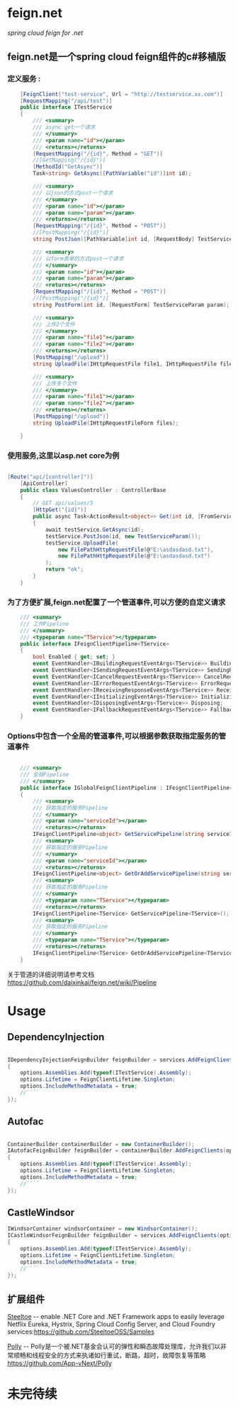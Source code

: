 # feign.net

*spring cloud feign for .net*

## feign.net是一个spring cloud feign组件的c#移植版


### 定义服务 : 

```csharp
    [FeignClient("test-service", Url = "http://testservice.xx.com")]
    [RequestMapping("/api/test")]
    public interface ITestService
    {
        /// <summary>
        /// async get一个请求
        /// </summary>
        /// <param name="id"></param>
        /// <returns></returns>
        [RequestMapping("/{id}", Method = "GET")]
        //[GetMapping("/{id}")]
		[MethodId("GetAsync")]
        Task<string> GetAsync([PathVariable("id")]int id);

        /// <summary>
        /// 以json的方式post一个请求
        /// </summary>
        /// <param name="id"></param>
        /// <param name="param"></param>
        /// <returns></returns>
        [RequestMapping("/{id}", Method = "POST")]
        //[PostMapping("/{id}")]
        string PostJson([PathVariable]int id, [RequestBody] TestServiceParam param);

        /// <summary>
        /// 以form表单的方式post一个请求
        /// </summary>
        /// <param name="id"></param>
        /// <param name="param"></param>
        /// <returns></returns>
        [RequestMapping("/{id}", Method = "POST")]
        //[PostMapping("/{id}")]
        string PostForm(int id, [RequestForm] TestServiceParam param);

        /// <summary>
        /// 上传2个文件
        /// </summary>
        /// <param name="file1"></param>
        /// <param name="file2"></param>
        /// <returns></returns>
        [PostMapping("/upload")]
        string UploadFile(IHttpRequestFile file1, IHttpRequestFile file2);

        /// <summary>
        /// 上传多个文件
        /// </summary>
        /// <param name="file1"></param>
        /// <param name="file2"></param>
        /// <returns></returns>
        [PostMapping("/upload")]
        string UploadFile(IHttpRequestFileForm files);

    }
```

### 使用服务,这里以asp.net core为例

```csharp

[Route("api/[controller]")]
    [ApiController]
    public class ValuesController : ControllerBase
    {
        // GET api/values/5
        [HttpGet("{id}")]
        public async Task<ActionResult<object>> Get(int id, [FromServices] ITestService testService)
        {
            await testService.GetAsync(id);
			testService.PostJson(id, new TestServiceParam());
            testService.UploadFile(
                new FilePathHttpRequestFile(@"E:\asdasdasd.txt"),
                new FilePathHttpRequestFile(@"E:\asdasdasd.txt")
            );
            return "ok";
        }
    }

```


### 为了方便扩展,feign.net配置了一个管道事件,可以方便的自定义请求


```csharp
    /// <summary>
    /// 工作Pipeline
    /// </summary>
    /// <typeparam name="TService"></typeparam>
    public interface IFeignClientPipeline<TService>
    {
        bool Enabled { get; set; }
        event EventHandler<IBuildingRequestEventArgs<TService>> BuildingRequest;
        event EventHandler<ISendingRequestEventArgs<TService>> SendingRequest;
        event EventHandler<ICancelRequestEventArgs<TService>> CancelRequest;
        event EventHandler<IErrorRequestEventArgs<TService>> ErrorRequest;
        event EventHandler<IReceivingResponseEventArgs<TService>> ReceivingResponse;
        event EventHandler<IInitializingEventArgs<TService>> Initializing;
        event EventHandler<IDisposingEventArgs<TService>> Disposing;
        event EventHandler<IFallbackRequestEventArgs<TService>> FallbackRequest;
    }
```

### Options中包含一个全局的管道事件,可以根据参数获取指定服务的管道事件

```csharp

    /// <summary>
    /// 全局Pipeline
    /// </summary>
    public interface IGlobalFeignClientPipeline : IFeignClientPipeline<object>
    {
        /// <summary>
        /// 获取指定的服务Pipeline
        /// </summary>
        /// <param name="serviceId"></param>
        /// <returns></returns>
        IFeignClientPipeline<object> GetServicePipeline(string serviceId);
        /// <summary>
        /// 获取指定的服务Pipeline
        /// </summary>
        /// <param name="serviceId"></param>
        /// <returns></returns>
        IFeignClientPipeline<object> GetOrAddServicePipeline(string serviceId);
        /// <summary>
        /// 获取指定的服务Pipeline
        /// </summary>
        /// <typeparam name="TService"></typeparam>
        /// <returns></returns>
        IFeignClientPipeline<TService> GetServicePipeline<TService>();
        /// <summary>
        /// 获取指定的服务Pipeline
        /// </summary>
        /// <typeparam name="TService"></typeparam>
        /// <returns></returns>
        IFeignClientPipeline<TService> GetOrAddServicePipeline<TService>();
    }

```

关于管道的详细说明请参考文档 https://github.com/daixinkai/feign.net/wiki/Pipeline


# Usage

## DependencyInjection

```csharp

IDependencyInjectionFeignBuilder feignBuilder = services.AddFeignClients(options=>
{
    options.Assemblies.Add(typeof(ITestService).Assembly);
    options.Lifetime = FeignClientLifetime.Singleton;
    options.IncludeMethodMetadata = true;
    //````
});

```

## Autofac

```csharp

ContainerBuilder containerBuilder = new ContainerBuilder();
IAutofacFeignBuilder feignBuilder = containerBuilder.AddFeignClients(options=>
{
    options.Assemblies.Add(typeof(ITestService).Assembly);
    options.Lifetime = FeignClientLifetime.Singleton;
    options.IncludeMethodMetadata = true;
    //````
});

```

## CastleWindsor

```csharp
IWindsorContainer windsorContainer = new WindsorContainer();
ICastleWindsorFeignBuilder feignBuilder = services.AddFeignClients(options=>
{
    options.Assemblies.Add(typeof(ITestService).Assembly);
    options.Lifetime = FeignClientLifetime.Singleton;
    options.IncludeMethodMetadata = true;
    //````
});

```





## 扩展组件

[Steeltoe](https://github.com/daixinkai/feign.net/tree/master/src/Feign.Steeltoe) -- enable .NET Core and .NET Framework apps to easily leverage Netflix Eureka, Hystrix, Spring Cloud Config Server, and Cloud Foundry services:https://github.com/SteeltoeOSS/Samples

[Polly](https://github.com/daixinkai/feign.net/tree/master/src/Feign.Polly) -- Polly是一个被.NET基金会认可的弹性和瞬态故障处理库，允许我们以非常顺畅和线程安全的方式来执诸如行重试，断路，超时，故障恢复等策略 https://github.com/App-vNext/Polly


# 未完待续

